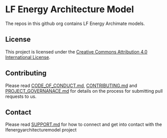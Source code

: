 # LF Energy Architecture Model

The repos in this github org contains LF Energy Archimate models. 

## License
This project is licensed under the [Creative Commons Attribution 4.0 International License](https://creativecommons.org/licenses/by/4.0/).

## Contributing
Please read [CODE_OF_CONDUCT.md](https://github.com/lfenergyarchitecturemodel/.github/blob/main/CODE_OF_CONDUCT.md), [CONTRIBUTING.md](https://github.com/lfenergyarchitecturemodel/.github/blob/main/CONTRIBUTING.md) and [PROJECT_GOVERNANACE.md](https://github.com/OpenSTEF/.github/blob/main/PROJECT_GOVERNANCE.md) for details on the process for submitting pull requests to us.

## Contact
Please read [SUPPORT.md](https://github.com/lfenergyarchitecturemodel/.github/blob/main/SUPPORT.md) for how to connect and get into contact with the lfenergyarchitecturemodel project

